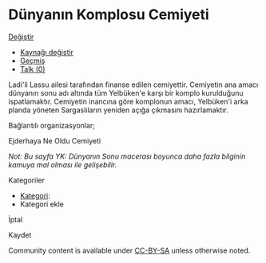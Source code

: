      

[](/tr/wiki/D%C3%BCnyan%C4%B1n_Komplosu_Cemiyeti?veaction=edit)

# Dünyanın Komplosu Cemiyeti

[](#articleComments)

[Değiştir](/tr/wiki/D%C3%BCnyan%C4%B1n_Komplosu_Cemiyeti?veaction=edit)

-   [Kaynağı
    değiştir](/tr/wiki/D%C3%BCnyan%C4%B1n_Komplosu_Cemiyeti?action=edit)
-   [Geçmiş](/tr/wiki/D%C3%BCnyan%C4%B1n_Komplosu_Cemiyeti?action=history)
-   [Talk
    (0)](/tr/wiki/Tart%C4%B1%C5%9Fma:D%C3%BCnyan%C4%B1n_Komplosu_Cemiyeti?action=edit&redlink=1)

Ladi\'li Lassu ailesi tarafından finanse edilen cemiyettir. Cemiyetin
ana amacı dünyanın sonu adı altında tüm Yelbüken\'e karşı bir komplo
kurulduğunu ispatlamaktır. Cemiyetin inancına göre komplonun amacı,
Yelbüken\'i arka planda yöneten Sargaslıların yeniden açığa çıkmasını
hazırlamaktır.

Bağlantılı organizasyonlar;

Ejderhaya Ne Oldu Cemiyeti

*Not: Bu sayfa YK: Dünyanın Sonu macerası boyunca daha fazla bilginin
kamuya mal olması ile gelişebilir.*

Kategoriler

-   [Kategori](/tr/wiki/%C3%96zel:Kategoriler):
-   Kategori ekle

İptal

Kaydet

Community content is available under
[CC-BY-SA](https://www.fandom.com/licensing) unless otherwise noted.


